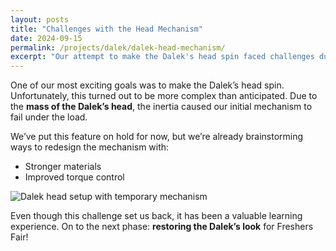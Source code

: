 ```yaml
---
layout: posts
title: "Challenges with the Head Mechanism"
date: 2024-09-15
permalink: /projects/dalek/dalek-head-mechanism/
excerpt: "Our attempt to make the Dalek's head spin faced challenges due to its mass and inertia."
---
```


One of our most exciting goals was to make the Dalek’s head spin. Unfortunately, this turned out to be more complex than anticipated. Due to the **mass of the Dalek’s head**, the inertia caused our initial mechanism to fail under the load.

We’ve put this feature on hold for now, but we’re already brainstorming ways to redesign the mechanism with:  
- Stronger materials  
- Improved torque control  

![Dalek head setup with temporary mechanism](#)  

Even though this challenge set us back, it has been a valuable learning experience. On to the next phase: **restoring the Dalek’s look** for Freshers Fair!
